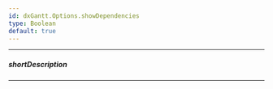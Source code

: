 ```yaml
---
id: dxGantt.Options.showDependencies
type: Boolean
default: true
---
```

---
##### shortDescription
<!-- Description goes here -->

---
<!-- Description goes here -->
